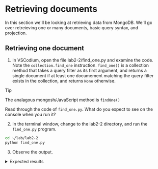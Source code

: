 # Retrieving documents

In this section we'll be looking at retrieving data from MongoDB. We'll go over retreieving one or many documents, basic query syntax, and projection.

## Retrieving one document

1. In VSCodium, open the file lab2-2/find_one.py and examine the code. Note the `collection.find_one` instruction. `find_one()` is a collection method that takes a query filter as its first argument, and returns a single document if at least one documement matching the query filter exists in the collection, and returns `None` otherwise.

> [!TIP]
> The analagous mongosh/JavaScript method is `findOne()`

Read through the code of `find_one.py`. What do you expect to see on the console when you run it?

2. In the terminal window, change to the lab2-2 directory, and run the `find_one.py` program.
  ```bash
  cd ~/lab/lab2-2
  python find_one.py 
  ```

3. Observe the output.
  <details>
  <summary>Expected results</summary>
  
  This is the same query you ran in 1-4, and you should see the document for the restaurant "Brunos On The Boulevard". Note that the document comes back as a Python dict, with arrays and embedded fields. It is not necessary to rehydrate the original object from multuple flat tables.

  ```bash
  ubuntu@ip-10-0-1-219:~/lab/lab2-2$ python exclude_fields.py 
  {'_id': ObjectId('5eb3d668b31de5d588f42930'),
  'address': {'building': '8825',
              'coord': [-73.8803827, 40.7643124],
              'street': 'Astoria Boulevard',
              'zipcode': '11369'},
  'borough': 'Queens',
  'cuisine': 'American',
  'name': 'Brunos On The Boulevard',
  'restaurant_id': '40356151'}
  ubuntu@ip-10-0-1-219:~/lab/lab2-2$
```


4. 🎓 *Extra Credit*: Modify the code to find the restaurant named "Blue Bay Restaurant".
  <details>
  <summary>Solution:</summary>

  ```python
  response = collection.find_one({"name": "Blue Bay Restaurant"})
  ```
  </details>

## Retrieving multiple documents

Much like `insert_one()`&mdash;which takes a single document&mdash;has its counterpart `insert_many()` that takes a list of document, `find_one()` also has a counterpart, `find()`, which returns a [cursor](https://www.mongodb.com/docs/manual/core/cursors/) instead of a single record. A cursor is an iterable object that allows you to process query results sequentially or in batches.

1. In VSCodium, open the file lab2-2/find.py and examine the code. Notice how this find operation looks a bit different than previous operations. Instead of simply outputting the response, we have this code:
  ```python
  for doc in response:
      pprint(doc['name'])
  ```
  What do you think the output of this program will be?

2. In the terminal window, change to the lab2-2 directory, and run the `find_one.py` program.
  ```bash
  cd ~/lab/lab2-2
  python find.py 
  ```

3. Observe the output:
  <details>
  <summary>Expected results</summary>

  `find()` will return a cursor to a set of all records where the `cuisine` field is equal to `Soups`. The `for:` loop will iterate over this cursor, and for each document returned, it will print out the `name` field of that record to the console.
  
  ```bash
  ubuntu@ip-10-0-1-219:~/lab/lab2-2$ python find.py
  'Wichcraft Express'
  'Original Soupman Of Staten Island'
  'The Original Soupman'
  'Peasant Stock'
  ubuntu@ip-10-0-1-219:~/lab/lab2-2$
  ```
  </details>

  4. 🎓 *Extra Credit*: Modify find.py to return a different type of cuisine. You can explore the collection in Compass to find other values that exist in the database. What do you think would happen if you specified a non-existent cuisine? What about lowercase `soups`?

When you are done, proceed to the next lab.
